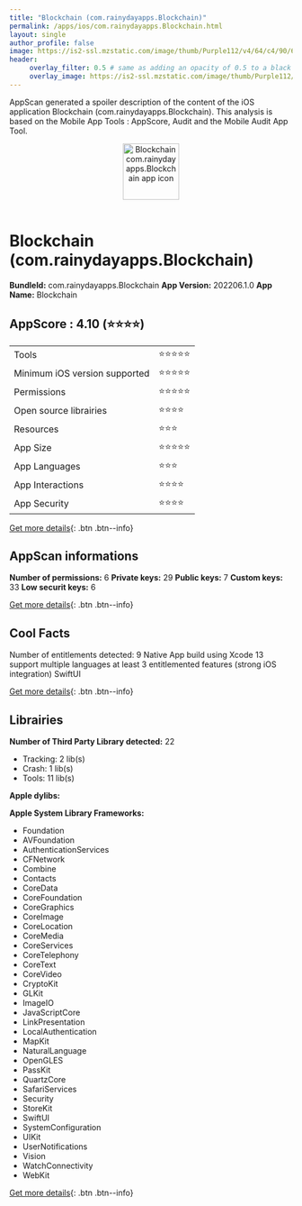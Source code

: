 ```yaml
---
title: "Blockchain (com.rainydayapps.Blockchain)"
permalink: /apps/ios/com.rainydayapps.Blockchain.html
layout: single
author_profile: false
image: https://is2-ssl.mzstatic.com/image/thumb/Purple112/v4/64/c4/90/64c49061-442a-ad0f-6b54-2e919b61063e/AppIcon-1x_U007emarketing-0-5-0-85-220.png/512x512bb.jpg
header: 
     overlay_filter: 0.5 # same as adding an opacity of 0.5 to a black background
     overlay_image: https://is2-ssl.mzstatic.com/image/thumb/Purple112/v4/64/c4/90/64c49061-442a-ad0f-6b54-2e919b61063e/AppIcon-1x_U007emarketing-0-5-0-85-220.png/512x512bb.jpg
---
```

AppScan generated a spoiler description of the content of the iOS application Blockchain (com.rainydayapps.Blockchain). This analysis is based on the Mobile App Tools : AppScore, Audit and the Mobile Audit App Tool.

  
  
<div style="text-align: center;"><img src="https://is2-ssl.mzstatic.com/image/thumb/Purple112/v4/64/c4/90/64c49061-442a-ad0f-6b54-2e919b61063e/AppIcon-1x_U007emarketing-0-5-0-85-220.png/512x512bb.jpg" width="100" height="100" alt="Blockchain com.rainydayapps.Blockchain app icon"></div></br>
  
# Blockchain (com.rainydayapps.Blockchain)

**BundleId:** com.rainydayapps.Blockchain
**App Version:** 202206.1.0
**App Name:** Blockchain


## AppScore : 4.10 (⭐️⭐️⭐️⭐️) 

<table>
<tr><td> Tools </td><td> ⭐️⭐️⭐️⭐️⭐️ </td></tr>
<tr><td> Minimum iOS version supported </td><td> ⭐️⭐️⭐️⭐️⭐️ </td></tr>
<tr><td> Permissions </td><td> ⭐️⭐️⭐️⭐️⭐️ </td></tr>
<tr><td> Open source librairies </td><td> ⭐️⭐️⭐️⭐️ </td></tr>
<tr><td> Resources </td><td> ⭐️⭐️⭐️ </td></tr>
<tr><td> App Size </td><td> ⭐️⭐️⭐️⭐️⭐️ </td></tr>
<tr><td> App Languages </td><td> ⭐️⭐️⭐️ </td></tr>
<tr><td> App Interactions </td><td> ⭐️⭐️⭐️⭐️ </td></tr>
<tr><td> App Security </td><td> ⭐️⭐️⭐️⭐️ </td></tr>
</table>

[Get more details](/pricing.html){: .btn .btn--info}  
  
## AppScan informations 

**Number of permissions:** 6
**Private keys:** 29
**Public keys:** 7
**Custom keys:** 33
**Low securit keys:** 6
  
[Get more details](/pricing.html){: .btn .btn--info}

## Cool Facts

Number of entitlements detected: 9
Native App
build using Xcode 13
support multiple languages
at least 3 entitlemented features (strong iOS integration)
SwiftUI
  
[Get more details](/pricing.html){: .btn .btn--info}

## Librairies 
**Number of Third Party Library detected:** 22
- Tracking: 2 lib(s)
- Crash: 1 lib(s)
- Tools: 11 lib(s)

**Apple dylibs:**


**Apple System Library Frameworks:**
- Foundation
- AVFoundation
- AuthenticationServices
- CFNetwork
- Combine
- Contacts
- CoreData
- CoreFoundation
- CoreGraphics
- CoreImage
- CoreLocation
- CoreMedia
- CoreServices
- CoreTelephony
- CoreText
- CoreVideo
- CryptoKit
- GLKit
- ImageIO
- JavaScriptCore
- LinkPresentation
- LocalAuthentication
- MapKit
- NaturalLanguage
- OpenGLES
- PassKit
- QuartzCore
- SafariServices
- Security
- StoreKit
- SwiftUI
- SystemConfiguration
- UIKit
- UserNotifications
- Vision
- WatchConnectivity
- WebKit


  
[Get more details](/pricing.html){: .btn .btn--info}

